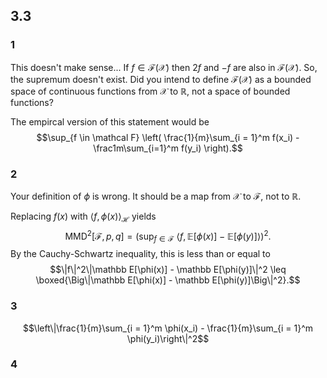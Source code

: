 ## 3.3
### 1
This doesn't make sense...  If $f \in \mathcal{F}(\mathcal{X})$ then $2f$ and $-f$ are also in $\mathcal{F}(\mathcal X)$.  So, the supremum doesn't exist.  Did you intend to define $\mathcal{F}(\mathcal X)$ as a bounded space of continuous functions from $\mathcal X$ to $\mathbb R$, not a space of bounded functions?

The empircal version of this statement would be
$$\sup_{f \in \mathcal F} \left( \frac{1}{m}\sum_{i = 1}^m f(x_i) - \frac1m\sum_{i=1}^m f(y_i) \right).$$
### 2
Your definition of $\phi$ is wrong.  It should be a map from $\mathcal X$ to $\mathcal F$, not to $\mathbb R$.

Replacing $f(x)$ with $\langle f, \phi(x) \rangle_{\mathcal H}$ yields
$$\mathrm{MMD}^2[\mathcal F, p, q] = \left(\sup_{f \in \mathcal F}\ \left\langle f, \mathbb E[\phi(x)] - \mathbb E[\phi(y)]\right\rangle\right)^2.$$
By the Cauchy-Schwartz inequality, this is less than or equal to
$$\|f\|^2\|\mathbb E[\phi(x)] - \mathbb E[\phi(y)]\|^2 \leq \boxed{\Big\|\mathbb E[\phi(x)] - \mathbb E[\phi(y)]\Big\|^2}.$$
### 3
$$\left\|\frac{1}{m}\sum_{i = 1}^m \phi(x_i) - \frac{1}{m}\sum_{i = 1}^m \phi(y_i)\right\|^2$$
### 4
